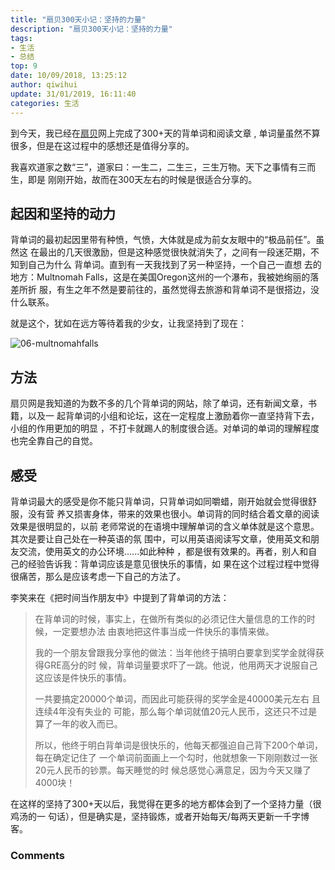 ```yaml
---
title: "扇贝300天小记：坚持的力量"
description: "扇贝300天小记：坚持的力量"
tags: 
- 生活
- 总结
top: 9
date: 10/09/2018, 13:25:12
author: qiwihui
update: 31/01/2019, 16:11:40
categories: 生活
---
```


到今天，我已经在[扇贝](http://www.shanbay.com)网上完成了300+天的背单词和阅读文章
, 单词量虽然不算很多，但是在这过程中的感想还是值得分享的。
<!--more-->

我喜欢道家之数“三”，道家曰：一生二，二生三，三生万物。天下之事情有三而生，即是
刚刚开始，故而在300天左右的时候是很适合分享的。

## **起因和坚持的动力**

背单词的最初起因里带有种愤，气愤，大体就是成为前女友眼中的“极品前任”。虽然这
在最出的几天很激励，但是这种感觉很快就消失了，之间有一段迷茫期，不知到自己为什么
背单词。直到有一天我找到了另一种坚持，一个自己一直想
去的地方：Multnomah Falls，这是在美国Oregon这州的一个瀑布，我被她绚丽的落差所折
服，有生之年不然是要前往的，虽然觉得去旅游和背单词不是很搭边，没什么联系。

就是这个，犹如在远方等待着我的少女，让我坚持到了现在：

![06-multnomahfalls](https://user-images.githubusercontent.com/3297411/45277890-077a9600-b4fd-11e8-936b-5e6e4d6f98a5.jpg)

## **方法**

扇贝网是我知道的为数不多的几个背单词的网站，除了单词，还有新闻文章，书籍，以及一
起背单词的小组和论坛，这在一定程度上激励着你一直坚持背下去，小组的作用更加的明显
，不打卡就踢人的制度很合适。对单词的单词的理解程度也完全靠自己的自觉。

## **感受**

背单词最大的感受是你不能只背单词，只背单词如同嚼蜡，刚开始就会觉得很舒服，没有营
养又损害身体，带来的效果也很小。单词背的同时结合着文章的阅读效果是很明显的，以前
老师常说的在语境中理解单词的含义单体就是这个意思。其次是要让自己处在一种英语的氛
围中，可以用英语阅读写文章，使用英文和朋友交流，使用英文的办公环境......如此种种
，都是很有效果的。再者，别人和自己的经验告诉我：背单词应该是意见很快乐的事情，如
果在这个过程过程中觉得很痛苦，那么是应该考虑一下自己的方法了。

李笑来在《把时间当作朋友中》中提到了背单词的方法：

> 在背单词的时候，事实上，在做所有类似的必须记住大量信息的工作的时候，一定要想办法
> 由衷地把这件事当成一件快乐的事情来做。
>
> 我的一个朋友曾跟我分享他的做法：当年他终于搞明白要拿到奖学金就得获得GRE高分的时
> 候，背单词量要求吓了一跳。他说，他用两天才说服自己这应该是件快乐的事情。
>
> 一共要搞定20000个单词，而因此可能获得的奖学金是40000美元左右 且连续4年没有失业的
> 可能，那么每个单词就值20元人民币，这还只不过是算了一年的收入而已。
> 
> 所以，他终于明白背单词是很快乐的，他每天都强迫自己背下200个单词，每在确定记住了
> 一个单词前面画上一个勾时，他就想象一下刚刚数过一张20元人民币的钞票。每天睡觉的时
> 候总感觉心满意足，因为今天又赚了4000块！

在这样的坚持了300+天以后，我觉得在更多的地方都体会到了一个坚持力量（很鸡汤的一
句话），但是确实是，坚持锻炼，或者开始每天/每两天更新一千字博客。


### Comments

